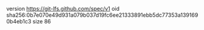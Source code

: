 version https://git-lfs.github.com/spec/v1
oid sha256:0b7e070e49d931a079b037d19fc6ee21333891ebb5dc77353a1391690b4eb1c3
size 86
